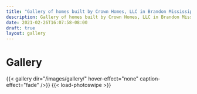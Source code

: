 ```yaml
---
title: "Gallery of homes built by Crown Homes, LLC in Brandon Mississippi."
description: Gallery of homes built by Crown Homes, LLC in Brandon Mississippi.
date: 2021-02-26T16:07:58-08:00
draft: true
layout: gallery
---
```


# Gallery
{{< gallery dir="/images/gallery/" hover-effect="none" caption-effect="fade" />}} {{< load-photoswipe >}}